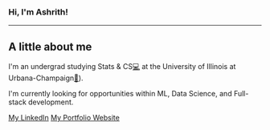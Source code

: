 ### Hi, I'm Ashrith!

---

A little about me
-
I'm an undergrad studying Stats & CS[💻](https://siebelschool.illinois.edu/news/why-you-want-cs-math-and-stats-degree) at the University of Illinois at Urbana-Champaign[🌽](https://en.wikipedia.org/wiki/University_of_Illinois_Urbana-Champaign)).

I'm currently looking for opportunities within ML, Data Science, and Full-stack development.

[My LinkedIn](https://www.linkedin.com/in/ashrithanumala/)
[My Portfolio Website](https://ashrithanumala.github.io/)
